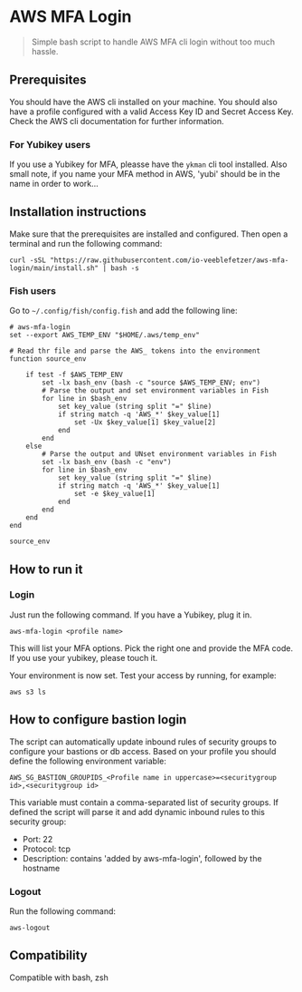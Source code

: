 # AWS MFA Login
> Simple bash script to handle AWS MFA cli login without too much hassle. 

## Prerequisites
You should have the AWS cli installed on your machine. You should also have a profile
configured with a valid Access Key ID and Secret Access Key. Check the AWS cli documentation
for further information.

### For Yubikey users
If you use a Yubikey for MFA, pleasse have the `ykman` cli tool installed. Also small note, if 
you name your MFA method in AWS, 'yubi' should be in the name in order to work...

## Installation instructions

Make sure that the prerequisites are installed and configured. Then open a terminal and run the following command:

```shell
curl -sSL "https://raw.githubusercontent.com/io-veeblefetzer/aws-mfa-login/main/install.sh" | bash -s
```
### Fish users
Go to `~/.config/fish/config.fish` and add the following line:

```shell
# aws-mfa-login
set --export AWS_TEMP_ENV "$HOME/.aws/temp_env"

# Read thr file and parse the AWS_ tokens into the environment
function source_env
    
    if test -f $AWS_TEMP_ENV
        set -lx bash_env (bash -c "source $AWS_TEMP_ENV; env")
        # Parse the output and set environment variables in Fish
        for line in $bash_env
            set key_value (string split "=" $line)
            if string match -q 'AWS_*' $key_value[1]
                set -Ux $key_value[1] $key_value[2]
            end
        end
    else
        # Parse the output and UNset environment variables in Fish
        set -lx bash_env (bash -c "env")
        for line in $bash_env
            set key_value (string split "=" $line)
            if string match -q 'AWS_*' $key_value[1]
                set -e $key_value[1]
            end
        end
    end
end

source_env 

```

## How to run it
### Login
Just run the following command. If you have a Yubikey, plug it in.

```shell
aws-mfa-login <profile name>
```

This will list your MFA options. Pick the right one and provide the MFA code. If
you use your yubikey, please touch it.

Your environment is now set. Test your access by running, for example:

```shell
aws s3 ls
```

## How to configure bastion login
The script can automatically update inbound rules of security groups to configure your bastions or db access. Based on your
profile you should define the following environment variable:

```
AWS_SG_BASTION_GROUPIDS_<Profile name in uppercase>=<securitygroup id>,<securitygroup id>
```

This variable must contain a comma-separated list of security groups. If defined the script will parse it and add dynamic inbound
rules to this security group:

- Port: 22
- Protocol: tcp
- Description: contains 'added by aws-mfa-login', followed by the hostname 


### Logout
Run the following command: 

```shell
aws-logout
```


## Compatibility
Compatible with bash, zsh